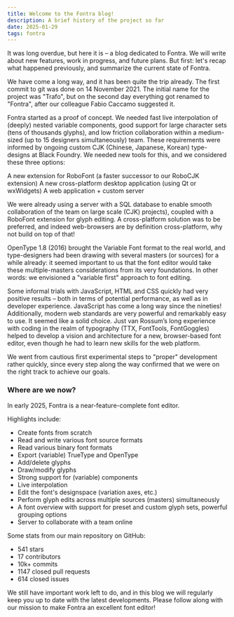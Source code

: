 ```yaml
---
title: Welcome to the Fontra blog!
description: A brief history of the project so far
date: 2025-01-29
tags: fontra
---
```

It was long overdue, but here it is – a blog dedicated to Fontra. We will write about new features, work in progress, and future plans. But first: let's recap what happened previously, and summarize the current state of Fontra.

We have come a long way, and it has been quite the trip already. The first commit to git was done on 14 November 2021. The initial name for the project was "Trafo", but on the second day everything got renamed to "Fontra", after our colleague Fabio Caccamo suggested it.

Fontra started as a proof of concept. We needed fast live interpolation of (deeply) nested variable components, good support for large character sets (tens of thousands glyphs), and low friction collaboration within a medium-sized (up to 15 designers simultaneously) team. These requirements were informed by ongoing custom CJK (Chinese, Japanese, Korean) type-designs at Black Foundry. We needed new tools for this, and we considered these three options:

A new extension for RoboFont (a faster successor to our RoboCJK extension)
A new cross-platform desktop application (using Qt or wxWidgets)
A web application + custom server

We were already using a server with a SQL database to enable smooth collaboration of the team on large scale (CJK) projects), coupled with a RoboFont extension for glyph editing.
A cross-platform solution was to be preferred, and indeed web-browsers are by definition cross-platform, why not build on top of that!

OpenType 1.8 (2016) brought the Variable Font format to the real world, and type-designers had been drawing with several masters (or sources) for a while already: it seemed important to us that the font editor would take these multiple-masters considerations from its very foundations. In other words: we envisioned a  "variable first" approach to font editing.

Some informal trials with JavaScript, HTML and CSS quickly had very positive results – both in terms of potential performance, as well as in developer experience. JavaScript has come a long way since the nineties! Additionally, modern web standards are very powerful and remarkably easy to use. It seemed like a solid choice. Just van Rossum’s long experience with coding in the realm of typography (TTX,  FontTools, FontGoggles) helped to develop a vision and architecture for a new, browser-based font editor, even though he had to learn new skills for the web platform. 

We went from cautious first experimental steps to "proper" development rather quickly, since every step along the way confirmed that we were on the right track to achieve our goals.

### Where are we now?

In early 2025, Fontra is a near-feature-complete font editor.

Highlights include:

- Create fonts from scratch
- Read and write various font source formats
- Read various binary font formats
- Export (variable) TrueType and OpenType
- Add/delete glyphs
- Draw/modify glyphs
- Strong support for (variable) components
- Live interpolation
- Edit the font's designspace (variation axes, etc.)
- Perform glyph edits across multiple sources (masters) simultaneously
- A font overview with support for preset and custom glyph sets, powerful grouping options
- Server to collaborate with a team online

Some stats from our main repository on GitHub:

- 541 stars
- 17 contributors
- 10k+ commits
- 1147 closed pull requests
- 614 closed issues

We still have important work left to do, and in this blog we will regularly keep you up to date with the latest developments. Please follow along with our mission to make Fontra an excellent font editor!
